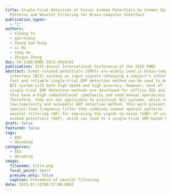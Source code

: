 ```yaml
---
title: Single-trial Detection of Visual Evoked Potentials by Common Spatial
  Patterns and Wavelet Filtering for Brain-computer Interface
publication_types:
  - "1"
authors:
  - Yiheng Tu
  - gan-huang
  - Yeung Sam Hung
  - Li Hu
  - Yong Hu
  - Zhiguo Zhang
doi: 10.1109/EMBC.2013.6610142
publication: 35th Annual International Conference of the IEEE EMBS
abstract: Event-related potentials (ERPs) are widely used in brain-computer
  interface (BCI) systems as input signals conveying a subject’s intention. A
  fast and reliable single-trial ERP detection method can be used to develop a
  BCI system with both high speed and high accuracy. However, most of
  single-trial ERP detection methods are developed for offline EEG analysis and
  thus have a high computational complexity and need manual operations.
  Therefore, they are not applicable to practical BCI systems, which require a
  low-complexity and automatic ERP detection method. This work presents a joint
  spatial-time-frequency filter that combines common spatial patterns (CSP) and
  wavelet filtering (WF) for improving the signal-to-noise (SNR) of visual
  evoked potentials (VEP), which can lead to a single-trial ERP-based BCI.
draft: false
featured: false
tags:
  - EEG
  - decoding
categories:
  - EEG
  - decoding
image:
  filename: title.png
  focal_point: Smart
  preview_only: false
  caption: Procedure of wavelet filtering
date: 2013-07-11T08:57:00.000Z
---
```

